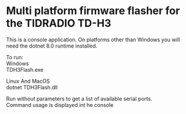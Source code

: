 # Multi platform firmware flasher for the TIDRADIO TD-H3 
  
This is a console application. On platforms other than Windows you will need the dotnet 8.0 runtime installed.  

To run:  
Windows  
TDH3Flash.exe  

Linux And MacOS  
dotnet TDH3Flash.dll  


Run without parameters to get a list of available serial ports.  
Command usage is displayed int he console
